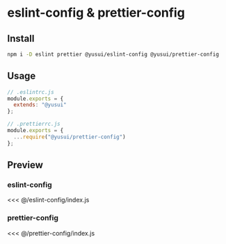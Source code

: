 # eslint-config & prettier-config

## Install

```bash
npm i -D eslint prettier @yusui/eslint-config @yusui/prettier-config
```

## Usage

```js
// .eslintrc.js
module.exports = {
  extends: "@yusui"
};

// .prettierrc.js
module.exports = {
  ...require("@yusui/prettier-config")
};
```

## Preview

### eslint-config

<<< @/eslint-config/index.js

### prettier-config

<<< @/prettier-config/index.js
